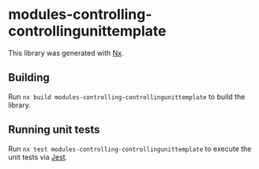 # modules-controlling-controllingunittemplate

This library was generated with [Nx](https://nx.dev).

## Building

Run `nx build modules-controlling-controllingunittemplate` to build the library.

## Running unit tests

Run `nx test modules-controlling-controllingunittemplate` to execute the unit tests via [Jest](https://jestjs.io).
